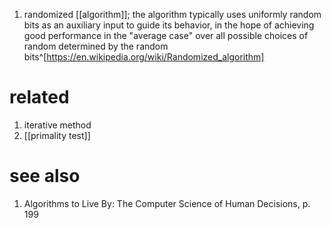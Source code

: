 1. randomized [[algorithm]]; the algorithm typically uses uniformly random bits as an auxiliary input to guide its behavior, in the hope of achieving good performance in the "average case" over all possible choices of random determined by the random bits^[https://en.wikipedia.org/wiki/Randomized_algorithm]

# related
1. iterative method
2. [[primality test]]

# see also
1. Algorithms to Live By: The Computer Science of Human Decisions, p. 199